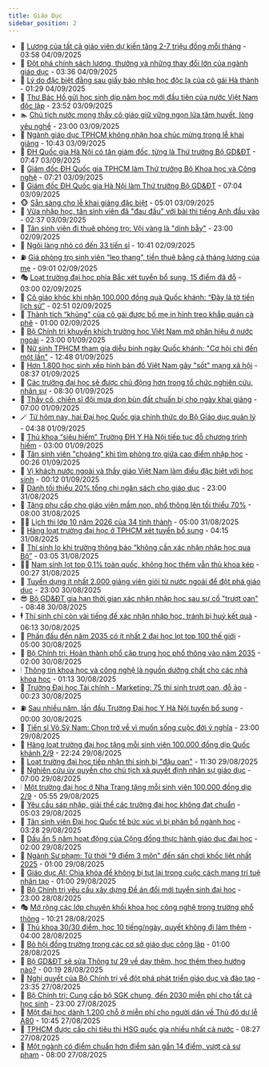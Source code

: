 ```yaml
---
title: Giáo Dục
sidebar_position: 2
---
```


<!-- dantri-giao-duc:START -->
- 🤡 [Lương của tất cả giáo viên dự kiến tăng 2-7 triệu đồng mỗi tháng](https://dantri.com.vn/giao-duc/luong-cua-tat-ca-giao-vien-du-kien-tang-2-7-trieu-dong-moi-thang-20250904105454407.htm) - 03:58 04/09/2025
- 🗽 [Đột phá chính sách lương, thưởng và những thay đổi lớn của ngành giáo dục](https://dantri.com.vn/giao-duc/dot-pha-chinh-sach-luong-thuong-va-nhung-thay-doi-lon-cua-nganh-giao-duc-20250904103027553.htm) - 03:36 04/09/2025
- 🚦 [Lý do đặc biệt đằng sau giấy báo nhập học độc lạ của cô gái Hà thành](https://dantri.com.vn/giao-duc/ly-do-dac-biet-dang-sau-giay-bao-nhap-hoc-doc-la-cua-co-gai-ha-thanh-20250903221102090.htm) - 01:29 04/09/2025
- 🌋 [Thư Bác Hồ gửi học sinh dịp năm học mới đầu tiên của nước Việt Nam độc lập](https://dantri.com.vn/giao-duc/thu-bac-ho-gui-hoc-sinh-dip-nam-hoc-moi-dau-tien-cua-nuoc-viet-nam-doc-lap-20250903213157862.htm) - 23:52 03/09/2025
- 🏊 [Chủ tịch nước mong thầy cô giáo giữ vững ngọn lửa tâm huyết, lòng yêu nghề](https://dantri.com.vn/giao-duc/chu-tich-nuoc-mong-thay-co-giao-giu-vung-ngon-lua-tam-huyet-long-yeu-nghe-20250903231600137.htm) - 23:00 03/09/2025
- 🎃 [Ngành giáo dục TPHCM không nhận hoa chúc mừng trong lễ khai giảng](https://dantri.com.vn/giao-duc/nganh-giao-duc-tphcm-khong-nhan-hoa-chuc-mung-trong-le-khai-giang-20250903173751743.htm) - 10:43 03/09/2025
- 💄 [ĐH Quốc gia Hà Nội có tân giám đốc, từng là Thứ trưởng Bộ GD&amp;ĐT](https://dantri.com.vn/giao-duc/dh-quoc-gia-ha-noi-co-tan-giam-doc-tung-la-thu-truong-bo-gddt-20250903143937591.htm) - 07:47 03/09/2025
- 🦅 [Giám đốc ĐH Quốc gia TPHCM làm Thứ trưởng Bộ Khoa học và Công nghệ](https://dantri.com.vn/giao-duc/giam-doc-dh-quoc-gia-tphcm-lam-thu-truong-bo-khoa-hoc-va-cong-nghe-20250903141436606.htm) - 07:21 03/09/2025
- 🚦 [Giám đốc ĐH Quốc gia Hà Nội làm Thứ trưởng Bộ GD&amp;ĐT](https://dantri.com.vn/giao-duc/giam-doc-dh-quoc-gia-ha-noi-lam-thu-truong-bo-gddt-20250903140005379.htm) - 07:04 03/09/2025
- 🐵 [Sẵn sàng cho lễ khai giảng đặc biệt](https://dantri.com.vn/giao-duc/san-sang-cho-le-khai-giang-dac-biet-20250903115200035.htm) - 05:01 03/09/2025
- 🐘 [Vừa nhập học, tân sinh viên đã &quot;đau đầu&quot; với bài thi tiếng Anh đầu vào](https://dantri.com.vn/giao-duc/vua-nhap-hoc-tan-sinh-vien-da-dau-dau-voi-bai-thi-tieng-anh-dau-vao-20250903091652755.htm) - 02:37 03/09/2025
- 🦏 [Tân sinh viên đi thuê phòng trọ: Vội vàng là &quot;dính bẫy&quot;](https://dantri.com.vn/giao-duc/tan-sinh-vien-di-thue-phong-tro-voi-vang-la-dinh-bay-20250901062610676.htm) - 23:00 02/09/2025
- 💼 [Ngôi làng nhỏ có đến 33 tiến sĩ](https://dantri.com.vn/giao-duc/ngoi-lang-nho-co-den-33-tien-si-20250902171736662.htm) - 10:41 02/09/2025
- ⛽️ [Giá phòng trọ sinh viên “leo thang”, tiền thuê bằng cả tháng lương của mẹ](https://dantri.com.vn/giao-duc/gia-phong-tro-sinh-vien-leo-thang-tien-thue-bang-ca-thang-luong-cua-me-20250825104318243.htm) - 09:01 02/09/2025
- 🎭 [Loạt trường đại học phía Bắc xét tuyển bổ sung, 15 điểm đã đỗ](https://dantri.com.vn/giao-duc/loat-truong-dai-hoc-phia-bac-xet-tuyen-bo-sung-15-diem-da-do-20250901214354057.htm) - 03:00 02/09/2025
- 🎃 [Cô giáo khóc khi nhận 100.000 đồng quà Quốc khánh: “Đây là tờ tiền lịch sử”](https://dantri.com.vn/giao-duc/co-giao-khoc-khi-nhan-100000-dong-qua-quoc-khanh-day-la-to-tien-lich-su-20250902091900479.htm) - 02:51 02/09/2025
- 🚀 [Thành tích “khủng&quot; của cô gái được bố mẹ in hình treo khắp quán cà phê](https://dantri.com.vn/giao-duc/thanh-tich-khung-cua-co-gai-duoc-bo-me-in-hinh-treo-khap-quan-ca-phe-20250901195343951.htm) - 01:00 02/09/2025
- 👀 [Bộ Chính trị khuyến khích trường học Việt Nam mở phân hiệu ở nước ngoài](https://dantri.com.vn/giao-duc/bo-chinh-tri-khuyen-khich-truong-hoc-viet-nam-mo-phan-hieu-o-nuoc-ngoai-20250901124331061.htm) - 23:00 01/09/2025
- 🌝 [Nữ sinh TPHCM tham gia diễu binh ngày Quốc khánh: &quot;Cơ hội chỉ đến một lần&quot;](https://dantri.com.vn/giao-duc/nu-sinh-tphcm-tham-gia-dieu-binh-ngay-quoc-khanh-co-hoi-chi-den-mot-lan-20250901193619539.htm) - 12:48 01/09/2025
- 🤗 [Hơn 1.800 học sinh xếp hình bản đồ Việt Nam gây &quot;sốt&quot; mạng xã hội](https://dantri.com.vn/giao-duc/hon-1800-hoc-sinh-xep-hinh-ban-do-viet-nam-gay-sot-mang-xa-hoi-20250901144039253.htm) - 08:37 01/09/2025
- 🦄 [Các trường đại học sẽ được chủ động hơn trong tổ chức nghiên cứu, nhân sự](https://dantri.com.vn/giao-duc/cac-truong-dai-hoc-se-duoc-chu-dong-hon-trong-to-chuc-nghien-cuu-nhan-su-20250901115423148.htm) - 08:30 01/09/2025
- 🦍 [Thầy cô, chiến sĩ đội mưa dọn bùn đất chuẩn bị cho ngày khai giảng](https://dantri.com.vn/giao-duc/thay-co-chien-si-doi-mua-don-bun-dat-chuan-bi-cho-ngay-khai-giang-20250901090613079.htm) - 07:00 01/09/2025
- 🪄 [Từ hôm nay, hai Đại học Quốc gia chính thức do Bộ Giáo dục quản lý](https://dantri.com.vn/giao-duc/tu-hom-nay-hai-dai-hoc-quoc-gia-chinh-thuc-do-bo-giao-duc-quan-ly-20250901112929254.htm) - 04:38 01/09/2025
- 🦆 [Thủ khoa “siêu hiếm” Trường ĐH Y Hà Nội tiếp tục đỗ chương trình hiếm](https://dantri.com.vn/giao-duc/thu-khoa-sieu-hiem-truong-dh-y-ha-noi-tiep-tuc-do-chuong-trinh-hiem-20250830222128499.htm) - 03:00 01/09/2025
- 🚀 [Tân sinh viên &quot;choáng&quot; khi tìm phòng trọ giữa cao điểm nhập học](https://dantri.com.vn/giao-duc/tan-sinh-vien-choang-khi-tim-phong-tro-giua-cao-diem-nhap-hoc-20250901061231303.htm) - 00:26 01/09/2025
- 🦒 [Vị khách nước ngoài và thầy giáo Việt Nam làm điều đặc biệt với học sinh](https://dantri.com.vn/giao-duc/vi-khach-nuoc-ngoai-va-thay-giao-viet-nam-lam-dieu-dac-biet-voi-hoc-sinh-20250831184357331.htm) - 00:12 01/09/2025
- 🤡 [Dành tối thiểu 20% tổng chi ngân sách cho giáo dục](https://dantri.com.vn/giao-duc/danh-toi-thieu-20-tong-chi-ngan-sach-cho-giao-duc-20250828224843185.htm) - 23:00 31/08/2025
- 🤔 [Tăng phụ cấp cho giáo viên mầm non, phổ thông lên tối thiểu 70%](https://dantri.com.vn/giao-duc/tang-phu-cap-cho-giao-vien-mam-non-pho-thong-len-toi-thieu-70-20250831081055051.htm) - 08:00 31/08/2025
- 🧑‍💻 [Lịch thi lớp 10 năm 2026 của 34 tỉnh thành](https://dantri.com.vn/giao-duc/lich-thi-lop-10-nam-2026-cua-34-tinh-thanh-20250831100759907.htm) - 05:00 31/08/2025
- 🤡 [Hàng loạt trường đại học ở TPHCM xét tuyển bổ sung](https://dantri.com.vn/giao-duc/hang-loat-truong-dai-hoc-o-tphcm-xet-tuyen-bo-sung-20250831110618930.htm) - 04:15 31/08/2025
- 🧠 [Thí sinh lo khi trường thông báo “không cần xác nhận nhập học qua Bộ”](https://dantri.com.vn/giao-duc/thi-sinh-lo-khi-truong-thong-bao-khong-can-xac-nhan-nhap-hoc-qua-bo-20250831091315806.htm) - 03:05 31/08/2025
- 🧑‍💻 [Nam sinh lọt top 0,1% toàn quốc, không học thêm vẫn thủ khoa kép](https://dantri.com.vn/giao-duc/nam-sinh-lot-top-01-toan-quoc-khong-hoc-them-van-thu-khoa-kep-20250830214032342.htm) - 00:27 31/08/2025
- 🧠 [Tuyển dụng ít nhất 2.000 giảng viên giỏi từ nước ngoài để đột phá giáo dục](https://dantri.com.vn/giao-duc/tuyen-dung-it-nhat-2000-giang-vien-gioi-tu-nuoc-ngoai-de-dot-pha-giao-duc-20250828223618300.htm) - 23:00 30/08/2025
- 😎 [Bộ GD&amp;ĐT gia hạn thời gian xác nhận nhập học sau sự cố &quot;trượt oan&quot;](https://dantri.com.vn/giao-duc/bo-gddt-gia-han-thoi-gian-xac-nhan-nhap-hoc-sau-su-co-truot-oan-20250716075144185.htm) - 08:48 30/08/2025
- 🕴 [Thí sinh chỉ còn vài tiếng để xác nhận nhập học, tránh bị huỷ kết quả](https://dantri.com.vn/giao-duc/thi-sinh-chi-con-vai-tieng-de-xac-nhan-nhap-hoc-tranh-bi-huy-ket-qua-20250830130819103.htm) - 06:13 30/08/2025
- 🧠 [Phấn đấu đến năm 2035 có ít nhất 2 đại học lọt top 100 thế giới](https://dantri.com.vn/giao-duc/phan-dau-den-nam-2035-co-it-nhat-2-dai-hoc-lot-top-100-the-gioi-20250829220728135.htm) - 05:00 30/08/2025
- 🚀 [Bộ Chính trị: Hoàn thành phổ cập trung học phổ thông vào năm 2035](https://dantri.com.vn/giao-duc/bo-chinh-tri-hoan-thanh-pho-cap-trung-hoc-pho-thong-vao-nam-2035-20250828175138934.htm) - 02:00 30/08/2025
- 🕯 [Thông tin khoa học và công nghệ là nguồn dưỡng chất cho các nhà khoa học](https://dantri.com.vn/giao-duc/thong-tin-khoa-hoc-va-cong-nghe-la-nguon-duong-chat-cho-cac-nha-khoa-hoc-20250830080528113.htm) - 01:13 30/08/2025
- 🧰 [Trường Đại học Tài chính - Marketing: 75 thí sinh trượt oan, đỗ ảo](https://dantri.com.vn/giao-duc/truong-dai-hoc-tai-chinh-marketing-75-thi-sinh-truot-oan-do-ao-20250830015327633.htm) - 00:23 30/08/2025
- ⛽️ [Sau nhiều năm, lần đầu Trường Đại học Y Hà Nội tuyển bổ sung](https://dantri.com.vn/giao-duc/sau-nhieu-nam-lan-dau-truong-dai-hoc-y-ha-noi-tuyen-bo-sung-20250829223123738.htm) - 00:00 30/08/2025
- 🤖 [Tiến sĩ Võ Sỹ Nam: Chọn trở về vì muốn sống cuộc đời ý nghĩa](https://dantri.com.vn/giao-duc/tien-si-vo-sy-nam-chon-tro-ve-vi-muon-song-cuoc-doi-y-nghia-20250829144107139.htm) - 23:00 29/08/2025
- 🦍 [Hàng loạt trường đại học tặng mỗi sinh viên 100.000 đồng dịp Quốc khánh 2/9](https://dantri.com.vn/giao-duc/hang-loat-truong-dai-hoc-tang-moi-sinh-vien-100000-dong-dip-quoc-khanh-29-20250830012941811.htm) - 22:24 29/08/2025
- 🐘 [Loạt trường đại học tiếp nhận thí sinh bị &quot;đậu oan&quot;](https://dantri.com.vn/giao-duc/loat-truong-dai-hoc-tiep-nhan-thi-sinh-bi-dau-oan-20250829161715271.htm) - 11:30 29/08/2025
- 🌊 [Nghiên cứu ủy quyền cho chủ tịch xã quyết định nhân sự giáo dục](https://dantri.com.vn/giao-duc/nghien-cuu-uy-quyen-cho-chu-tich-xa-quyet-dinh-nhan-su-giao-duc-20250829121230979.htm) - 07:00 29/08/2025
- 🕯 [Một trường đại học ở Nha Trang tặng mỗi sinh viên 100.000 đồng dịp 2/9](https://dantri.com.vn/giao-duc/mot-truong-dai-hoc-o-nha-trang-tang-moi-sinh-vien-100000-dong-dip-29-20250829115546316.htm) - 05:55 29/08/2025
- 🐎 [Yêu cầu sáp nhập, giải thể các trường đại học không đạt chuẩn](https://dantri.com.vn/giao-duc/yeu-cau-sap-nhap-giai-the-cac-truong-dai-hoc-khong-dat-chuan-20250829112024454.htm) - 05:03 29/08/2025
- 🐻 [Tân sinh viên Đại học Quốc tế bức xúc vì bị phân bổ ngành học](https://dantri.com.vn/giao-duc/tan-sinh-vien-dai-hoc-quoc-te-buc-xuc-vi-bi-phan-bo-nganh-hoc-20250829092220955.htm) - 03:28 29/08/2025
- 🐎 [Dấu ấn 5 năm hoạt động của Cộng đồng thực hành giáo dục đại học](https://dantri.com.vn/giao-duc/dau-an-5-nam-hoat-dong-cua-cong-dong-thuc-hanh-giao-duc-dai-hoc-20250829084737646.htm) - 02:00 29/08/2025
- 🫣 [Ngành Sư phạm: Từ thời &quot;9 điểm 3 môn&quot; đến sân chơi khốc liệt nhất 2025](https://dantri.com.vn/giao-duc/nganh-su-pham-tu-thoi-9-diem-3-mon-den-san-choi-khoc-liet-nhat-2025-20250829070013312.htm) - 01:00 29/08/2025
- 🤭 [Giáo dục AI: Chìa khóa để không bị tụt lại trong cuộc cách mạng trí tuệ nhân tạo](https://dantri.com.vn/giao-duc/giao-duc-ai-chia-khoa-de-khong-bi-tut-lai-trong-cuoc-cach-mang-tri-tue-nhan-tao-20250828231535142.htm) - 01:00 29/08/2025
- 🥳 [Bộ Chính trị yêu cầu xây dựng Đề án đổi mới tuyển sinh đại học](https://dantri.com.vn/giao-duc/bo-chinh-tri-yeu-cau-xay-dung-de-an-doi-moi-tuyen-sinh-dai-hoc-20250828180709122.htm) - 23:00 28/08/2025
- 🎭 [Mở rộng các lớp chuyên khối khoa học công nghệ trong trường phổ thông](https://dantri.com.vn/giao-duc/mo-rong-cac-lop-chuyen-khoi-khoa-hoc-cong-nghe-trong-truong-pho-thong-20250828171650473.htm) - 10:21 28/08/2025
- 🥸 [Thủ khoa 30/30 điểm, học 10 tiếng/ngày, quyết không đi làm thêm](https://dantri.com.vn/giao-duc/thu-khoa-3030-diem-hoc-10-tiengngay-quyet-khong-di-lam-them-20250828093343674.htm) - 04:00 28/08/2025
- 🦣 [Bỏ hội đồng trường trong các cơ sở giáo dục công lập](https://dantri.com.vn/giao-duc/bo-hoi-dong-truong-trong-cac-co-so-giao-duc-cong-lap-20250828072459266.htm) - 01:00 28/08/2025
- 🤔 [Bộ GD&amp;ĐT sẽ sửa Thông tư 29 về dạy thêm, học thêm theo hướng nào?](https://dantri.com.vn/giao-duc/bo-gddt-se-sua-thong-tu-29-ve-day-them-hoc-them-theo-huong-nao-20250828065151335.htm) - 00:19 28/08/2025
- 🦣 [Nghị quyết của Bộ Chính trị về đột phá phát triển giáo dục và đào tạo](https://dantri.com.vn/xa-hoi/nghi-quyet-cua-bo-chinh-tri-ve-dot-pha-phat-trien-giao-duc-va-dao-tao-20250827193254293.htm) - 23:35 27/08/2025
- 🐲 [Bộ Chính trị: Cung cấp bộ SGK chung, đến 2030 miễn phí cho tất cả học sinh](https://dantri.com.vn/giao-duc/bo-chinh-tri-cung-cap-bo-sgk-chung-den-2030-mien-phi-cho-tat-ca-hoc-sinh-20250827092836559.htm) - 23:00 27/08/2025
- 🔭 [Một đại học dành 1.200 chỗ ở miễn phí cho người dân về Thủ đô dự lễ A80](https://dantri.com.vn/giao-duc/mot-dai-hoc-danh-1200-cho-o-mien-phi-cho-nguoi-dan-ve-thu-do-du-le-a80-20250827172558963.htm) - 10:45 27/08/2025
- 🥷 [TPHCM được cấp chỉ tiêu thi HSG quốc gia nhiều nhất cả nước](https://dantri.com.vn/giao-duc/tphcm-duoc-cap-chi-tieu-thi-hsg-quoc-gia-nhieu-nhat-ca-nuoc-20250827150603224.htm) - 08:27 27/08/2025
- 🎊 [Một ngành có điểm chuẩn hơn điểm sàn gần 14 điểm, vượt cả sư phạm](https://dantri.com.vn/giao-duc/mot-nganh-co-diem-chuan-hon-diem-san-gan-14-diem-vuot-ca-su-pham-20250827140833442.htm) - 08:00 27/08/2025<!-- dantri-giao-duc:END -->
